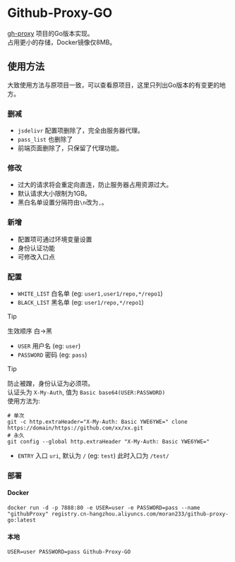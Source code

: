 # Github-Proxy-GO

[gh-proxy](https://github.com/hunshcn/gh-proxy) 项目的Go版本实现。  
占用更小的存储，Docker镜像仅8MB。

## 使用方法
大致使用方法与原项目一致，可以查看原项目，这里只列出Go版本的有变更的地方。  
### 删减
+ `jsdelivr` 配置项删除了，完全由服务器代理。
+ `pass_list` 也删除了
+ 前端页面删除了，只保留了代理功能。
### 修改
+ 过大的请求将会重定向直连，防止服务器占用资源过大。
+ 默认请求大小限制为1GB。
+ 黑白名单设置分隔符由`\n`改为`,`。
### 新增
+ 配置项可通过环境变量设置
+ 身份认证功能
+ 可修改入口点
### 配置
+ `WHITE_LIST` 白名单 (eg: `user1,user1/repo,*/repo1`)
+ `BLACK_LIST` 黑名单 (eg: `user1/repo,*/repo1`)  
> [!TIP]  
>   生效顺序 白->黑
+ `USER` 用户名 (eg: `user`)
+ `PASSWORD` 密码 (eg: `pass`)  
> [!TIP]  
>   防止被蹭，身份认证为必须项。  
>   认证头为 `X-My-Auth`, 值为 `Basic base64(USER:PASSWORD)`  
>   使用方法为:  
>   ```shell
>   # 单次  
>   git -c http.extraHeader="X-My-Auth: Basic YWE6YWE=" clone https://domain/https://github.com/xx/xx.git  
>   # 永久  
>   git config --global http.extraHeader "X-My-Auth: Basic YWE6YWE="
> ```
+ `ENTRY` 入口 `uri`, 默认为 `/` (eg: `test`) 此时入口为 `/test/`
### 部署
#### Docker
```shell
docker run -d -p 7888:80 -e USER=user -e PASSWORD=pass --name "githubProxy" registry.cn-hangzhou.aliyuncs.com/moran233/github-proxy-go:latest
```
#### 本地
```shell
USER=user PASSWORD=pass Github-Proxy-GO
```